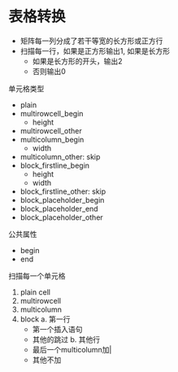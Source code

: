 # 表格转换

- 矩阵每一列分成了若干等宽的长方形或正方行
- 扫描每一行，如果是正方形输出1, 如果是长方形
  - 如果是长方形的开头，输出2
  - 否则输出0

单元格类型

- plain
- multirowcell_begin
  - height
- multirowcell_other
- multicolumn_begin
  - width
- multicolumn_other: skip
- block_firstline_begin
  - height
  - width
- block_firstline_other: skip
- block_placeholder_begin
- block_placeholder_end
- block_placeholder_other

公共属性

- begin
- end

扫描每一个单元格

1. plain cell
2. multirowcell
3. multicolumn
4. block
  a. 第一行
    - 第一个插入语句
    - 其他的跳过
  b. 其他行
    - 最后一个multicolumn加|
    - 其他不加

<!-- 1. 判断multicolumn是否在末尾 -->
